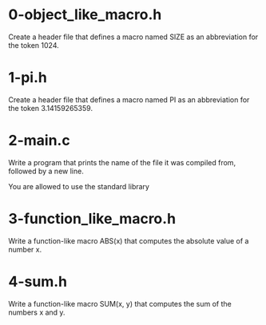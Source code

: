 # 0-object_like_macro.h
Create a header file that defines a macro named SIZE as an abbreviation for the token 1024.

# 1-pi.h
Create a header file that defines a macro named PI as an abbreviation for the token 3.14159265359.

# 2-main.c
Write a program that prints the name of the file it was compiled from, followed by a new line.

You are allowed to use the standard library

# 3-function_like_macro.h
Write a function-like macro ABS(x) that computes the absolute value of a number x.

# 4-sum.h
Write a function-like macro SUM(x, y) that computes the sum of the numbers x and y.
